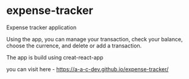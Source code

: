 # expense-tracker

Expense tracker application

Using the app, you can manage your transaction, check your balance, choose the currence, and delete or add a transaction.

The app is build using creat-react-app

you can visit here - https://a-a-c-dev.github.io/expense-tracker/
